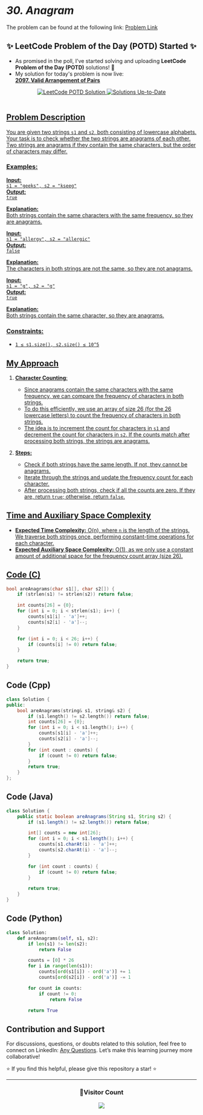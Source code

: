 # _30. Anagram_

The problem can be found at the following link: [Problem Link](https://www.geeksforgeeks.org/problems/anagram-1587115620/1)

<div align="center">
  <h2>✨ LeetCode Problem of the Day (POTD) Started ✨</h2>
</div>

- As promised in the poll, I’ve started solving and uploading **LeetCode Problem of the Day (POTD)** solutions! 🎯
- My solution for today's problem is now live:  
  **[2097. Valid Arrangement of Pairs](https://github.com/Hunterdii/Leetcode-POTD/blob/main/November%202024%20Leetcode%20Solution/2097.Valid%20Arrangement%20of%20Pairs.md)**

<div align="center">
  <a href="https://github.com/Hunterdii/Leetcode-POTD/blob/main/November%202024%20Leetcode%20Solution/2097.Valid%20Arrangement%20of%20Pairs.md">
    <img src="https://img.shields.io/badge/LeetCode%20POTD-Solution%20Live-brightgreen?style=for-the-badge&logo=leetcode" alt="LeetCode POTD Solution" />
  </a>
  <a href="https://github.com/Hunterdii/Leetcode-POTD/blob/main/November%202024%20Leetcode%20Solution/2097.Valid%20Arrangement%20of%20Pairs.md">
  <img src="https://img.shields.io/badge/Solutions-Up%20to%20Date-blue?style=for-the-badge" alt="Solutions Up-to-Date" />
</div>

<br/>

## Problem Description

You are given two strings `s1` and `s2`, both consisting of lowercase alphabets. Your task is to check whether the two strings are anagrams of each other. Two strings are anagrams if they contain the same characters, but the order of characters may differ.

### Examples:

**Input:**  
`s1 = "geeks", s2 = "kseeg"`  
**Output:**  
`true`

**Explanation:**  
Both strings contain the same characters with the same frequency, so they are anagrams.

**Input:**  
`s1 = "allergy", s2 = "allergic"`  
**Output:**  
`false`

**Explanation:**  
The characters in both strings are not the same, so they are not anagrams.

**Input:**  
`s1 = "g", s2 = "g"`  
**Output:**  
`true`

**Explanation:**  
Both strings contain the same character, so they are anagrams.

### Constraints:

- `1 ≤ s1.size(), s2.size() ≤ 10^5`

## My Approach

1. **Character Counting**:

   - Since anagrams contain the same characters with the same frequency, we can compare the frequency of characters in both strings.
   - To do this efficiently, we use an array of size 26 (for the 26 lowercase letters) to count the frequency of characters in both strings.
   - The idea is to increment the count for characters in `s1` and decrement the count for characters in `s2`. If the counts match after processing both strings, the strings are anagrams.

2. **Steps:**
   - Check if both strings have the same length. If not, they cannot be anagrams.
   - Iterate through the strings and update the frequency count for each character.
   - After processing both strings, check if all the counts are zero. If they are, return `true`; otherwise, return `false`.

## Time and Auxiliary Space Complexity

- **Expected Time Complexity:** O(n), where `n` is the length of the strings. We traverse both strings once, performing constant-time operations for each character.
- **Expected Auxiliary Space Complexity:** O(1), as we only use a constant amount of additional space for the frequency count array (size 26).

## Code (C)

```c
bool areAnagrams(char s1[], char s2[]) {
    if (strlen(s1) != strlen(s2)) return false;

    int counts[26] = {0};
    for (int i = 0; i < strlen(s1); i++) {
        counts[s1[i] - 'a']++;
        counts[s2[i] - 'a']--;
    }

    for (int i = 0; i < 26; i++) {
        if (counts[i] != 0) return false;
    }

    return true;
}
```

## Code (Cpp)

```cpp
class Solution {
public:
    bool areAnagrams(string& s1, string& s2) {
        if (s1.length() != s2.length()) return false;
        int counts[26] = {0};
        for (int i = 0; i < s1.length(); i++) {
            counts[s1[i] - 'a']++;
            counts[s2[i] - 'a']--;
        }
        for (int count : counts) {
            if (count != 0) return false;
        }
        return true;
    }
};
```

## Code (Java)

```java
class Solution {
    public static boolean areAnagrams(String s1, String s2) {
        if (s1.length() != s2.length()) return false;

        int[] counts = new int[26];
        for (int i = 0; i < s1.length(); i++) {
            counts[s1.charAt(i) - 'a']++;
            counts[s2.charAt(i) - 'a']--;
        }

        for (int count : counts) {
            if (count != 0) return false;
        }

        return true;
    }
}
```

## Code (Python)

```python
class Solution:
    def areAnagrams(self, s1, s2):
        if len(s1) != len(s2):
            return False

        counts = [0] * 26
        for i in range(len(s1)):
            counts[ord(s1[i]) - ord('a')] += 1
            counts[ord(s2[i]) - ord('a')] -= 1

        for count in counts:
            if count != 0:
                return False

        return True
```

## Contribution and Support

For discussions, questions, or doubts related to this solution, feel free to connect on LinkedIn: [Any Questions](https://www.linkedin.com/in/patel-hetkumar-sandipbhai-8b110525a/). Let’s make this learning journey more collaborative!

⭐ If you find this helpful, please give this repository a star! ⭐

---

<div align="center">
  <h3><b>📍Visitor Count</b></h3>
</div>

<p align="center">
  <img src="https://visitor-badge.laobi.icu/badge?page_id=Hunterdii.GeeksforGeeks-POTD" />
</p>
